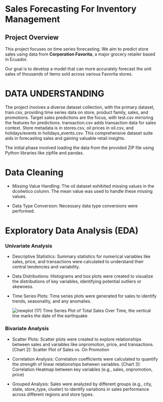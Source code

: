 # Sales Forecasting For Inventory Management

## Project Overview

This project focuses on time series forecasting. We aim to predict store sales using data from **Corporation Favorita**, a major grocery retailer based in Ecuador.

Our goal is to develop a model that can more accurately forecast the unit sales of thousands of items sold across various Favorita stores.

# DATA UNDERSTANDING

The project involves a diverse dataset collection, with the primary dataset, train.csv, providing time series data on store, product family, sales, and promotions. Target sales predictions are the focus, with test.csv mirroring the features for predictions. transaction.csv adds transaction data for sales context. Store metadata is in stores.csv, oil prices in oil.csv, and holidays/events in holidays_events.csv. This comprehensive dataset suite aids in forecasting sales and gaining valuable retail insights.

The initial phase involved loading the data from the provided ZIP file using Python libraries like zipfile and pandas.

# Data Cleaning

- Missing Value Handling: The oil dataset exhibited missing values in the dcoilwtico column. The mean value was used to handle these missing values.
  
- Data Type Conversion: Necessary data type conversions were performed.

# Exploratory Data Analysis (EDA)

### Univariate Analysis

- Descriptive Statistics: Summary statistics for numerical variables like sales, price, and transactions were calculated to understand their central tendencies and variability.

- Data Distributions: Histograms and box plots were created to visualize the distributions of key variables, identifying potential outliers or skewness.

- Time Series Plots: Time series plots were generated for sales to identify trends, seasonality, and any anomalies.
  
  ![newplot (17)](https://github.com/user-attachments/assets/395e7428-769d-45e7-9fa8-fdd34b0c181b)
                  Time Series Plot of Total Sales Over Time, the vertical line marks the date of the earthquake

### Bivariate Analysis

- Scatter Plots: Scatter plots were created to explore relationships between sales and variables like onpromotion, price, and transactions.
[Chart 2]: Scatter Plot of Sales vs. On Promotion

- Correlation Analysis: Correlation coefficients were calculated to quantify the strength of linear relationships between variables.
[Chart 3]: Correlation Heatmap between key variables (e.g., sales, onpromotion, price)

- Grouped Analysis: Sales were analyzed by different groups (e.g., city, state, store_type, cluster) to identify variations in sales performance across different regions and store types.





